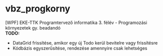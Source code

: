 # vbz_progkorny
[WPF] EKE-TTK Programtervező informatika 3. félév - Programozási környezetek gy. beadandó <br/>
**TODO:** <br/>
- DataGrid frissítése, amikor egy új Todo kerül bevitelre vagy frissítésre <br/>
- Kódbázis egyszerűsítése, rendezése amennyire csak lehetséges
